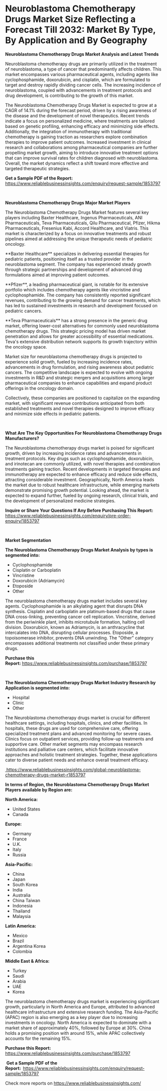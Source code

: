 <p><h1>Neuroblastoma Chemotherapy Drugs Market Size Reflecting a Forecast Till 2032: Market By Type, By Application and By Geography</h1></p><p><strong>Neuroblastoma Chemotherapy Drugs Market Analysis and Latest Trends</strong></p>
<p><p>Neuroblastoma chemotherapy drugs are primarily utilized in the treatment of neuroblastoma, a type of cancer that predominantly affects children. This market encompasses various pharmaceutical agents, including agents like cyclophosphamide, doxorubicin, and cisplatin, which are formulated to target and destroy rapidly dividing cancer cells. The increasing incidence of neuroblastoma, coupled with advancements in treatment protocols and drug development, is contributing to the growth of this market.</p><p>The Neuroblastoma Chemotherapy Drugs Market is expected to grow at a CAGR of 14.1% during the forecast period, driven by a rising awareness of the disease and the development of novel therapeutics. Recent trends indicate a focus on personalized medicine, where treatments are tailored based on genetic profiling, enhancing efficacy and minimizing side effects. Additionally, the integration of immunotherapy with traditional chemotherapy is gaining traction as researchers explore combination therapies to improve patient outcomes. Increased investment in clinical research and collaborations among pharmaceutical companies are further propelling market growth, aiming to introduce innovative treatment options that can improve survival rates for children diagnosed with neuroblastoma. Overall, the market dynamics reflect a shift toward more effective and targeted therapeutic strategies.</p></p>
<p><strong>Get a Sample PDF of the Report:&nbsp;</strong> <a href="https://www.reliablebusinessinsights.com/enquiry/request-sample/1853797?utm_campaign=3134&utm_medium=2&utm_source=Github&utm_content=ia&utm_term=27032025&utm_id=neuroblastoma-chemotherapy-drugs">https://www.reliablebusinessinsights.com/enquiry/request-sample/1853797</a></p>
<p>&nbsp;</p>
<p><strong>Neuroblastoma Chemotherapy Drugs Major Market Players</strong></p>
<p><p>The Neuroblastoma Chemotherapy Drugs Market features several key players including Baxter Healthcare, Ingenus Pharmaceuticals, ANI Pharmaceuticals, Teva Pharmaceuticals, Qilu Pharmaceutical, Pfizer, Hikma Pharmaceuticals, Fresenius Kabi, Accord Healthcare, and Viatris. This market is characterized by a focus on innovative treatments and robust pipelines aimed at addressing the unique therapeutic needs of pediatric oncology.</p><p>**Baxter Healthcare** specializes in delivering essential therapies for pediatric patients, positioning itself as a trusted provider in the neuroblastoma segment. The company has experienced steady growth through strategic partnerships and development of advanced drug formulations aimed at improving patient outcomes.</p><p>**Pfizer**, a leading pharmaceutical giant, is notable for its extensive portfolio which includes chemotherapy agents like vincristine and cyclophosphamide. The company has consistently reported significant revenues, contributing to the growing demand for cancer treatments, which has led to sustained investments in research and development focused on pediatric cancers.</p><p>**Teva Pharmaceuticals** has a strong presence in the generic drug market, offering lower-cost alternatives for commonly used neuroblastoma chemotherapy drugs. This strategic pricing model has driven market penetration and allows for greater accessibility of essential medications. Teva's extensive distribution network supports its growth trajectory within the oncology space.</p><p>Market size for neuroblastoma chemotherapy drugs is projected to experience solid growth, fueled by increasing incidence rates, advancements in drug formulation, and rising awareness about pediatric cancers. The competitive landscape is expected to evolve with ongoing investments in R&D and strategic mergers and acquisitions among larger pharmaceutical companies to enhance capabilities and expand product offerings in the oncology domain.</p><p>Collectively, these companies are positioned to capitalize on the expanding market, with significant revenue contributions anticipated from both established treatments and novel therapies designed to improve efficacy and minimize side effects in pediatric patients.</p></p>
<p>&nbsp;</p>
<p><strong>What Are The Key Opportunities For Neuroblastoma Chemotherapy Drugs Manufacturers?</strong></p>
<p><p>The Neuroblastoma chemotherapy drugs market is poised for significant growth, driven by increasing incidence rates and advancements in treatment protocols. Key drugs such as cyclophosphamide, doxorubicin, and irinotecan are commonly utilized, with novel therapies and combination treatments gaining traction. Recent developments in targeted therapies and immunotherapy are expected to enhance efficacy and reduce side effects, attracting considerable investment. Geographically, North America leads the market due to robust healthcare infrastructure, while emerging markets demonstrate promising growth potential. Looking ahead, the market is expected to expand further, fueled by ongoing research, clinical trials, and the development of personalized medicine strategies.</p></p>
<p><strong>Inquire or Share Your Questions If Any Before Purchasing This Report:</strong> <a href="https://www.reliablebusinessinsights.com/enquiry/pre-order-enquiry/1853797?utm_campaign=3134&utm_medium=2&utm_source=Github&utm_content=ia&utm_term=27032025&utm_id=neuroblastoma-chemotherapy-drugs">https://www.reliablebusinessinsights.com/enquiry/pre-order-enquiry/1853797</a></p>
<p>&nbsp;</p>
<p><strong>Market Segmentation</strong></p>
<p><strong>The Neuroblastoma Chemotherapy Drugs Market Analysis by types is segmented into:</strong></p>
<p><ul><li>Cyclophosphamide</li><li>Cisplatin or Carboplatin</li><li>Vincristine</li><li>Doxorubicin (Adriamycin)</li><li>Etoposide</li><li>Other</li></ul></p>
<p><p>The neuroblastoma chemotherapy drugs market includes several key agents. Cyclophosphamide is an alkylating agent that disrupts DNA synthesis. Cisplatin and carboplatin are platinum-based drugs that cause DNA cross-linking, preventing cancer cell replication. Vincristine, derived from the periwinkle plant, inhibits microtubule formation, halting cell division. Doxorubicin, known as Adriamycin, is an anthracycline that intercalates into DNA, disrupting cellular processes. Etoposide, a topoisomerase inhibitor, prevents DNA unwinding. The "Other" category encompasses additional treatments not classified under these primary drugs.</p></p>
<p><strong>Purchase this Report:&nbsp;</strong><a href="https://www.reliablebusinessinsights.com/purchase/1853797?utm_campaign=3134&utm_medium=2&utm_source=Github&utm_content=ia&utm_term=27032025&utm_id=neuroblastoma-chemotherapy-drugs">https://www.reliablebusinessinsights.com/purchase/1853797</a></p>
<p>&nbsp;</p>
<p><strong>The Neuroblastoma Chemotherapy Drugs Market Industry Research by Application is segmented into:</strong></p>
<p><ul><li>Hospital</li><li>Clinic</li><li>Other</li></ul></p>
<p><p>The Neuroblastoma chemotherapy drugs market is crucial for different healthcare settings, including hospitals, clinics, and other facilities. In hospitals, these drugs are used for comprehensive care, offering specialized treatment plans and advanced monitoring for severe cases. Clinics focus on outpatient services, providing follow-up treatments and supportive care. Other market segments may encompass research institutions and palliative care centers, which facilitate innovative approaches and holistic treatment strategies. Together, these applications cater to diverse patient needs and enhance overall treatment efficacy.</p></p>
<p><a href="https://www.reliablebusinessinsights.com/global-neuroblastoma-chemotherapy-drugs-market-r1853797?utm_campaign=3134&utm_medium=2&utm_source=Github&utm_content=ia&utm_term=27032025&utm_id=neuroblastoma-chemotherapy-drugs">&nbsp;https://www.reliablebusinessinsights.com/global-neuroblastoma-chemotherapy-drugs-market-r1853797</a></p>
<p><strong>In terms of Region, the Neuroblastoma Chemotherapy Drugs Market Players available by Region are:</strong></p>
<p>
    <p> <strong> North America: </strong>
        <ul>
            <li>United States</li>
            <li>Canada</li>
        </ul>
        </p> 
    <p> <strong> Europe: </strong>
        <ul>
            <li>Germany</li>
            <li>France</li>
            <li>U.K.</li>
            <li>Italy</li>
            <li>Russia</li>
        </ul>
        </p> 
    <p> <strong> Asia-Pacific: </strong>
        <ul>
            <li>China</li>
            <li>Japan</li>
            <li>South Korea</li>
            <li>India</li>
            <li>Australia</li>
            <li>China Taiwan</li>
            <li>Indonesia</li>
            <li>Thailand</li>
            <li>Malaysia</li>
        </ul>
        </p> 
    <p> <strong> Latin America: </strong>
        <ul>
            <li>Mexico</li>
            <li>Brazil</li>
            <li>Argentina Korea</li>
            <li>Colombia</li>
        </ul>
        </p> 
    <p> <strong> Middle East & Africa: </strong>
        <ul>
            <li>Turkey</li>
            <li>Saudi</li>
            <li>Arabia</li>
            <li>UAE</li>
            <li>Korea</li>
        </ul>
    </p>
    </p>
<p><p>The neuroblastoma chemotherapy drugs market is experiencing significant growth, particularly in North America and Europe, attributed to advanced healthcare infrastructure and extensive research funding. The Asia-Pacific (APAC) region is also emerging as a key player due to increasing investments in oncology. North America is expected to dominate with a market share of approximately 40%, followed by Europe at 30%. China holds a promising position with around 15%, while APAC collectively accounts for the remaining 15%.</p></p>
<p><strong>Purchase this Report: </strong><a href="https://www.reliablebusinessinsights.com/purchase/1853797?utm_campaign=3134&utm_medium=2&utm_source=Github&utm_content=ia&utm_term=27032025&utm_id=neuroblastoma-chemotherapy-drugs">https://www.reliablebusinessinsights.com/purchase/1853797</a></p>
<p>&nbsp;<strong>Get a Sample PDF of the Report:&nbsp;&nbsp;</strong><a href="https://www.reliablebusinessinsights.com/enquiry/request-sample/1853797?utm_campaign=3134&utm_medium=2&utm_source=Github&utm_content=ia&utm_term=27032025&utm_id=neuroblastoma-chemotherapy-drugs">https://www.reliablebusinessinsights.com/enquiry/request-sample/1853797</a></p>
<p><strong></strong></p>
<p>Check more reports on <a href="https://www.reliablebusinessinsights.com/?utm_campaign=3134&utm_medium=2&utm_source=Github&utm_content=ia&utm_term=27032025&utm_id=neuroblastoma-chemotherapy-drugs">https://www.reliablebusinessinsights.com/</a></p>